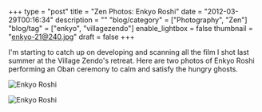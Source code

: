 +++
type = "post"
title = "Zen Photos: Enkyo Roshi"
date = "2012-03-29T00:16:34"
description = ""
"blog/category" = ["Photography", "Zen"]
"blog/tag" = ["enkyo", "villagezendo"]
enable_lightbox = false
thumbnail = "enkyo-21@240.jpg"
draft = false
+++

<p>I'm starting to catch up on developing and scanning all the film I shot
last summer at the Village Zendo's retreat. Here are two photos of Enkyo
Roshi performing an Oban ceremony to calm and satisfy the hungry ghosts.</p>
<p><img style="display:block; margin-left:auto; margin-right:auto;" src="enkyo.jpg" title="Enkyo Roshi" /></p>
<p><img style="display:block; margin-left:auto; margin-right:auto;" src="enkyo-21.jpg" title="Enkyo Roshi" /></p>
    